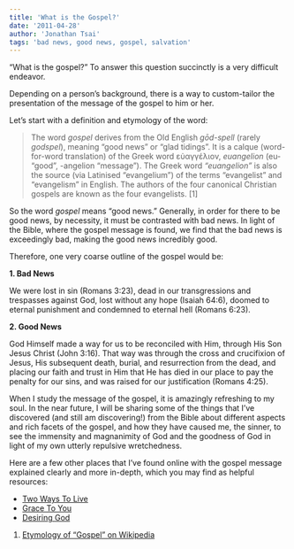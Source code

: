```yaml
---
title: 'What is the Gospel?'
date: '2011-04-28'
author: 'Jonathan Tsai'
tags: 'bad news, good news, gospel, salvation'
---
```

“What is the gospel?” To answer this question succinctly is a very difficult endeavor.

Depending on a person’s background, there is a way to custom-tailor the presentation of the message of the gospel to him or her.

Let’s start with a definition and etymology of the word:

> The word _gospel_ derives from the Old English _gōd-spell_ (rarely _godspel_), meaning “good news” or “glad tidings”. It is a calque (word-for-word translation) of the Greek word εὐαγγέλιον, _euangelion_ (eu- “good”, -angelion “message”). The Greek word _“euangelion”_ is also the source (via Latinised “evangelium”) of the terms “evangelist” and “evangelism” in English. The authors of the four canonical Christian gospels are known as the four evangelists. [1]

So the word _gospel_ means “good news.” Generally, in order for there to be good news, by necessity, it must be contrasted with bad news. In light of the Bible, where the gospel message is found, we find that the bad news is exceedingly bad, making the good news incredibly good.

Therefore, one very coarse outline of the gospel would be:

**1. Bad News**

We were lost in sin (Romans 3:23), dead in our transgressions and trespasses against God, lost without any hope (Isaiah 64:6), doomed to eternal punishment and condemned to eternal hell (Romans 6:23).

**2. Good News**

God Himself made a way for us to be reconciled with Him, through His Son Jesus Christ (John 3:16). That way was through the cross and crucifixion of Jesus, His subsequent death, burial, and resurrection from the dead, and placing our faith and trust in Him that He has died in our place to pay the penalty for our sins, and was raised for our justification (Romans 4:25).

When I study the message of the gospel, it is amazingly refreshing to my soul. In the near future, I will be sharing some of the things that I’ve discovered (and still am discovering!) from the Bible about different aspects and rich facets of the gospel, and how they have caused me, the sinner, to see the immensity and magnanimity of God and the goodness of God in light of my own utterly repulsive wretchedness.

Here are a few other places that I’ve found online with the gospel message explained clearly and more in-depth, which you may find as helpful resources:


- [Two Ways To Live](http://www.matthiasmedia.com.au/2wtl/)
- [Grace To You](http://www.gty.org/search/resources/gospel)
- [Desiring God](http://www.desiringgod.org/resource-library/topic-index/the-gospel)

1. [Etymology of “Gospel” on Wikipedia](https://en.wikipedia.org/wiki/Gospel#Etymology)
